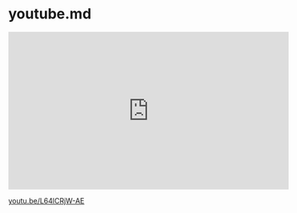 # youtube.md

<iframe width="560" height="315" src="https://www.youtube-nocookie.com/embed/L64lCRjW-AE?si=UAkA9JsTGa84-Nn8" title="YouTube video player" frameborder="0" allow="accelerometer; autoplay; clipboard-write; encrypted-media; gyroscope; picture-in-picture; web-share" allowfullscreen></iframe>

[youtu.be/L64lCRjW-AE](youtu.be/L64lCRjW-AE)
